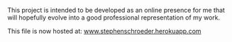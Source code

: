 This project is intended to be developed as an online presence for me that will hopefully evolve into a good professional representation of my work.

This file is now hosted at: www.stephenschroeder.herokuapp.com
